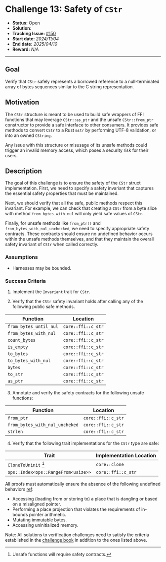 # Challenge 13: Safety of `CStr`

- **Status:** Open
- **Solution:**
- **Tracking Issue:** [#150](https://github.com/model-checking/verify-rust-std/issues/150)
- **Start date:** *2024/11/04*
- **End date:** *2025/04/10*
- **Reward:** *N/A*

-------------------
## Goal

Verify that `CStr` safely represents a borrowed reference to a null-terminated array of bytes sequences similar to
the C string representation.

## Motivation

The `CStr` structure is meant to be used to build safe wrappers of FFI functions that may leverage `CStr::as_ptr`
and the unsafe `CStr::from_ptr` constructor to provide a safe interface to other consumers.
It provides safe methods to convert `CStr` to a Rust `&str` by performing UTF-8 validation, or into an owned `CString`.

Any issue with this structure or misusage of its unsafe methods could trigger an invalid memory access, which poses
a security risk for their users.

## Description

The goal of this challenge is to ensure the safety of the `CStr` struct implementation.
First, we need to specify a safety invariant that captures the essential safety properties that must be maintained.

Next, we should verify that all the safe, public methods respect this invariant.
For example, we can check that creating a `CStr` from a byte slice with method `from_bytes_with_nul` will only yield
safe values of `CStr`.

Finally, for unsafe methods like `from_ptr()` and `from_bytes_with_nul_unchecked`, we need to specify appropriate safety contracts.
These contracts should ensure no undefined behavior occurs within the unsafe methods themselves,
and that they maintain the overall safety invariant of `CStr` when called correctly.

### Assumptions

- Harnesses may be bounded.

### Success Criteria

1. Implement the `Invariant` trait for `CStr`.

2. Verify that the `CStr` safety invariant holds after calling any of the following public safe methods.

| Function               | Location           |
|------------------------|--------------------|
| `from_bytes_until_nul` | `core::ffi::c_str` |
| `from_bytes_with_nul`  | `core::ffi::c_str` |
| `count_bytes`          | `core::ffi::c_str` |
| `is_empty`             | `core::ffi::c_str` |
| `to_bytes`             | `core::ffi::c_str` |
| `to_bytes_with_nul`    | `core::ffi::c_str` |
| `bytes`                | `core::ffi::c_str` |
| `to_str`               | `core::ffi::c_str` |
| `as_ptr`               | `core::ffi::c_str` |

3. Annotate and verify the safety contracts for the following unsafe functions:

| Function                       | Location            |
|--------------------------------|---------------------|
| `from_ptr`                     | `core::ffi::c_str`  |
| `from_bytes_with_nul_uncheked` | `core::ffi::c_str`  |
| `strlen`                       | `core::ffi::c_str`  |

4. Verify that the following trait implementations for the `CStr` type are safe:


| Trait                               | Implementation Location |
|-------------------------------------|-------------------------|
| `CloneToUninit` [^unsafe-fn]        | `core::clone`           |
| `ops::Index<ops::RangeFrom<usize>>` | `core::ffi::c_str`      |

[^unsafe-fn]: Unsafe functions will require safety contracts.

All proofs must automatically ensure the absence of the following undefined behaviors [ref](https://github.com/rust-lang/reference/blob/142b2ed77d33f37a9973772bd95e6144ed9dce43/src/behavior-considered-undefined.md):

- Accessing (loading from or storing to) a place that is dangling or based on a misaligned pointer.
- Performing a place projection that violates the requirements of in-bounds pointer arithmetic.
- Mutating immutable bytes.
- Accessing uninitialized memory.

Note: All solutions to verification challenges need to satisfy the criteria established in the
[challenge book](../general-rules.md) in addition to the ones listed above.
